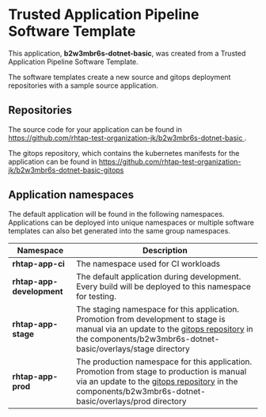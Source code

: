# Trusted Application Pipeline Software Template

This application, **b2w3mbr6s-dotnet-basic**, was created from a Trusted Application Pipeline Software Template.

The software templates create a new source and gitops deployment repositories with a sample source application. 

## Repositories

The source code for your application can be found in [https://github.com/rhtap-test-organization-jk/b2w3mbr6s-dotnet-basic ](https://github.com/rhtap-test-organization-jk/b2w3mbr6s-dotnet-basic ).
 
The gitops repository, which contains the kubernetes manifests for the application can be found in 
[https://github.com/rhtap-test-organization-jk/b2w3mbr6s-dotnet-basic-gitops ](https://github.com/rhtap-test-organization-jk/b2w3mbr6s-dotnet-basic-gitops ) 

## Application namespaces 

The default application will be found in the following namespaces. Applications can be deployed into unique namespaces or multiple software templates can also bet generated into the same group namespaces.  

|  Namespace   |  Description   |  
| -------- | -------- |
| **rhtap-app-ci** | The namespace used for CI workloads |
| **rhtap-app-development** | The default application during development. Every build will be deployed to this namespace for testing. |
| **rhtap-app-stage** | The staging namespace for this application. Promotion from development to stage is manual via an update to the [gitops repository](https://github.com/rhtap-test-organization-jk/b2w3mbr6s-dotnet-basic-gitops ) in the components/b2w3mbr6s-dotnet-basic/overlays/stage directory |
| **rhtap-app-prod** | The production namespace for this application. Promotion from stage to production is manual via an update to the [gitops repository](https://github.com/rhtap-test-organization-jk/b2w3mbr6s-dotnet-basic-gitops ) in the components/b2w3mbr6s-dotnet-basic/overlays/prod directory |